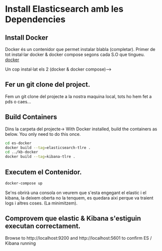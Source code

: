 # Install Elasticsearch amb les Dependencies
## Install Docker
Docker és un contenidor que permet instalar blabla (completar).
Primer de tot instal·lar docker & docker compose segons cada S.O que tingueu. [docker](https://docs.docker.com/install/)

Un cop instal·lat els 2 (docker & docker compose)-->

## Fer un git clone del project.
Fem un git clone del projecte a la nostra maquina local, tots ho hem fet a pds o caes...

## Build Containers
Dins la carpeta del projecte->
With Docker installed, build the containers as below. You only need to do this once.
```bash
cd es-docker
docker build --tag=elasticsearch-tlre .
cd ../kb-docker
docker build --tag=kibana-tlre .
```
## Executem el Contenidor.

```bash
docker-compose up
```
Se'ns obrirà una consola on veurem que s'esta engegant el elastic i el kibana, la deixem oberta no la tenquem, es quedara aixi perque va traient logs i altres coses. (La minimitzem).

## Comprovem que elastic & Kibana s'estiguin executan correctament.
Browse to http://localhost:9200 and http://localhost:5601 to confirm ES / Kibana running






